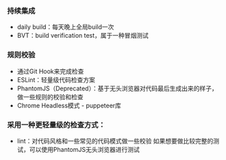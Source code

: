 ### 持续集成      
- daily build：每天晚上全局build一次    
- BVT：build verification test，属于一种冒烟测试    

### 规则校验       
- 通过Git Hook来完成检查   
- ESLint：轻量级代码检查方案    
- PhantomJS（Deprecated）：基于无头浏览器对代码最后生成出来的样子，做一些规则的校验和检查    
- Chrome Headless模式 - puppeteer库    

### 采用一种更轻量级的检查方式：    
- lint：对代码风格和一些常见的代码模式做一些校验 如果想要做比较完整的测试，可以使用PhantomJS无头浏览器进行测试    
